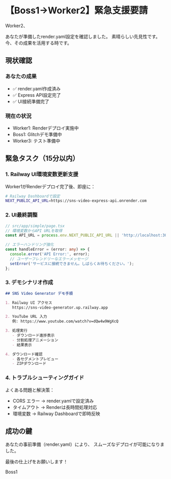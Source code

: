 # 【Boss1→Worker2】緊急支援要請

Worker2、

あなたが準備したrender.yaml設定を確認しました。
素晴らしい先見性です。今、その成果を活用する時です。

## 現状確認

### あなたの成果
- ✅ render.yaml作成済み
- ✅ Express API設定完了
- ✅ UI接続準備完了

### 現在の状況
- Worker1: Renderデプロイ実施中
- Boss1: Glitchデモ準備中
- Worker3: テスト準備中

## 緊急タスク（15分以内）

### 1. Railway UI環境変数更新支援
Worker1がRenderデプロイ完了後、即座に：

```bash
# Railway Dashboardで設定
NEXT_PUBLIC_API_URL=https://sns-video-express-api.onrender.com
```

### 2. UI最終調整
```typescript
// src/app/simple/page.tsx
// 環境変数からAPI URLを取得
const API_URL = process.env.NEXT_PUBLIC_API_URL || 'http://localhost:3002';

// エラーハンドリング強化
const handleError = (error: any) => {
  console.error('API Error:', error);
  // ユーザーフレンドリーなエラーメッセージ
  setError('サービスに接続できません。しばらくお待ちください。');
};
```

### 3. デモシナリオ作成
```markdown
## SNS Video Generator デモ手順

1. Railway UI アクセス
   https://sns-video-generator.up.railway.app

2. YouTube URL 入力
   例: https://www.youtube.com/watch?v=dQw4w9WgXcQ

3. 処理実行
   - ダウンロード進捗表示
   - 分割処理アニメーション
   - 結果表示

4. ダウンロード確認
   - 各セグメントプレビュー
   - ZIPダウンロード
```

### 4. トラブルシューティングガイド
よくある問題と解決策：
- CORS エラー → render.yamlで設定済み
- タイムアウト → Renderは長時間処理対応
- 環境変数 → Railway Dashboardで即時反映

## 成功の鍵
あなたの事前準備（render.yaml）により、
スムーズなデプロイが可能になりました。

最後の仕上げをお願いします！

Boss1